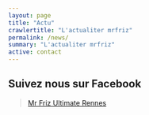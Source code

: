 ```yaml
---
layout: page
title: "Actu"
crawlertitle: "L'actualiter mrfriz"
permalink: /news/
summary: "L'actualiter mrfriz"
active: contact
---
```



## Suivez nous sur Facebook

<div class="fb-page" data-href="https://www.facebook.com/Mr-Friz-Ultimate-Rennes-170654506285164/" data-tabs="timeline" data-width="500" data-height="500" data-small-header="true" data-adapt-container-width="true" data-hide-cover="false" data-show-facepile="true"><blockquote cite="https://www.facebook.com/Mr-Friz-Ultimate-Rennes-170654506285164/" class="fb-xfbml-parse-ignore"><a href="https://www.facebook.com/Mr-Friz-Ultimate-Rennes-170654506285164/">Mr Friz Ultimate Rennes</a></blockquote></div>